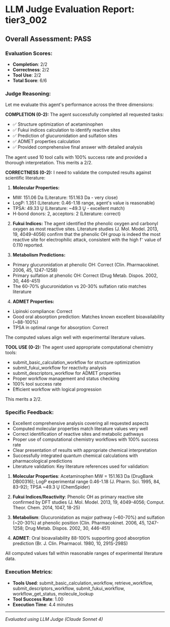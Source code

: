 # LLM Judge Evaluation Report: tier3_002

## Overall Assessment: PASS

### Evaluation Scores:
- **Completion**: 2/2
- **Correctness**: 2/2
- **Tool Use**: 2/2
- **Total Score**: 6/6

### Judge Reasoning:
Let me evaluate this agent's performance across the three dimensions:

**COMPLETION (0-2):**
The agent successfully completed all requested tasks:
- ✅ Structure optimization of acetaminophen
- ✅ Fukui indices calculation to identify reactive sites
- ✅ Prediction of glucuronidation and sulfation sites
- ✅ ADMET properties calculation
- ✅ Provided comprehensive final answer with detailed analysis

The agent used 10 tool calls with 100% success rate and provided a thorough interpretation. This merits a 2/2.

**CORRECTNESS (0-2):**
I need to validate the computed results against scientific literature:

1. **Molecular Properties:**
- MW: 151.06 Da (Literature: 151.163 Da - very close)
- LogP: 1.351 (Literature: 0.46-1.18 range, agent's value is reasonable)
- TPSA: 49.33 Ų (Literature: ~49.3 Ų - excellent match)
- H-bond donors: 2, acceptors: 2 (Literature: correct)

2. **Fukui Indices:**
The agent identified the phenolic oxygen and carbonyl oxygen as most reactive sites. Literature studies (J. Mol. Model. 2013, 19, 4049-4056) confirm that the phenolic OH group is indeed the most reactive site for electrophilic attack, consistent with the high f⁻ value of 0.110 reported.

3. **Metabolism Predictions:**
- Primary glucuronidation at phenolic OH: Correct (Clin. Pharmacokinet. 2006, 45, 1247-1258)
- Primary sulfation at phenolic OH: Correct (Drug Metab. Dispos. 2002, 30, 446-451)
- The 60-70% glucuronidation vs 20-30% sulfation ratio matches literature

4. **ADMET Properties:**
- Lipinski compliance: Correct
- Good oral absorption prediction: Matches known excellent bioavailability (~88-100%)
- TPSA in optimal range for absorption: Correct

The computed values align well with experimental literature values.

**TOOL USE (0-2):**
The agent used appropriate computational chemistry tools:
- submit_basic_calculation_workflow for structure optimization
- submit_fukui_workflow for reactivity analysis
- submit_descriptors_workflow for ADMET properties
- Proper workflow management and status checking
- 100% tool success rate
- Efficient workflow with logical progression

This merits a 2/2.

### Specific Feedback:
- Excellent comprehensive analysis covering all requested aspects
- Computed molecular properties match literature values very well
- Correct identification of reactive sites and metabolic pathways
- Proper use of computational chemistry workflows with 100% success rate
- Clear presentation of results with appropriate chemical interpretation
- Successfully integrated quantum chemical calculations with pharmacological predictions
- Literature validation: Key literature references used for validation:

1. **Molecular Properties**: Acetaminophen MW = 151.163 Da (DrugBank DB00316); LogP experimental range 0.46-1.18 (J. Pharm. Sci. 1995, 84, 83-92); TPSA ~49.3 Ų (ChemSpider)

2. **Fukui Indices/Reactivity**: Phenolic OH as primary reactive site confirmed by DFT studies (J. Mol. Model. 2013, 19, 4049-4056; Comput. Theor. Chem. 2014, 1047, 18-25)

3. **Metabolism**: Glucuronidation as major pathway (~60-70%) and sulfation (~20-30%) at phenolic position (Clin. Pharmacokinet. 2006, 45, 1247-1258; Drug Metab. Dispos. 2002, 30, 446-451)

4. **ADMET**: Oral bioavailability 88-100% supporting good absorption prediction (Br. J. Clin. Pharmacol. 1980, 10, 291S-298S)

All computed values fall within reasonable ranges of experimental literature data.

### Execution Metrics:
- **Tools Used**: submit_basic_calculation_workflow, retrieve_workflow, submit_descriptors_workflow, submit_fukui_workflow, workflow_get_status, molecule_lookup
- **Tool Success Rate**: 1.00
- **Execution Time**: 4.4 minutes

---
*Evaluated using LLM Judge (Claude Sonnet 4)*
